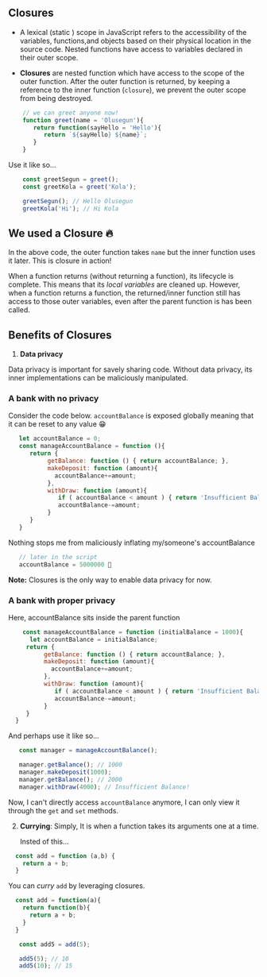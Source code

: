   ## Closures

- A lexical (static ) scope in JavaScript refers to the accessibility of the variables, functions,and objects based on their physical location in the source code. Nested functions have access to variables declared in their outer scope.

- __Closures__ are nested function which have access to the scope of the outer function. After the outer function is returned, by keeping a reference to the inner function (`closure`), we prevent the outer scope from being destroyed.

```js
    // we can greet anyone now!
    function greet(name = 'Olusegun'){
       return function(sayHello = 'Hello'){
          return `${sayHello} ${name}`;
       }
    }

```
  Use it like so...

```js
    const greetSegun = greet();
    const greetKola = greet('Kola');

    greetSegun(); // Hello Olusegun
    greetKola('Hi'); // Hi Kola
```

 ## We used a Closure 🔥
 
 In the above code, the outer function takes `name` but the inner function uses it later. This is closure in action!

 When a function returns (without returning a function), its lifecycle is complete. This means that its _local variables_ are cleaned up. However, when a function returns a function, the returned/inner function still has access to those outer variables, even after the parent function is has been called.


## Benefits of Closures

1) __Data privacy__
  
  Data privacy is important for savely sharing code. Without data privacy, its inner implementations can be maliciously manipulated.

  ### A bank with no privacy

  Consider the code below. `accountBalance` is exposed globally meaning that it can be reset to any value 😁

  ```js
     let accountBalance = 0;
     const manageAccountBalance = function (){
        return {
             getBalance: function () { return accountBalance; },
             makeDeposit: function (amount){
               accountBalance+=amount;
             },
             withDraw: function (amount){
                if ( accountBalance < amount ) { return 'Insufficient Balance!'; }
                accountBalance-=amount;
             }
        }
     }
  ```
   Nothing stops me from maliciously inflating my/someone's accountBalance 

   ```js
      // later in the script
      accountBalance = 5000000 🤑

   ```
   __Note:__ Closures is the only way to enable data privacy for now. 

   ### A bank with proper privacy
   
   Here, accountBalance sits inside the parent function

   ```js
       const manageAccountBalance = function (initialBalance = 1000){
         let accountBalance = initialBalance;
        return {
             getBalance: function () { return accountBalance; },
             makeDeposit: function (amount){
               accountBalance+=amount;
             },
             withDraw: function (amount){
                if ( accountBalance < amount ) { return 'Insufficient Balance!'; }
                accountBalance-=amount;
             }
        }
     }
  ```
  And perhaps use it like so...

  ```js
     const manager = manageAccountBalance();

     manager.getBalance(); // 1000
     manager.makeDeposit(1000);
     manager.getBalance(); // 2000
     manager.withDraw(4000); // Insufficient Balance!

  ```
  Now, I can't directly access `accountBalance` anymore, I can only view it through the `get` and `set` methods.

2) __Currying__: Simply, It is when a function takes its arguments one at a time.

   Insted of this...

  ```js
    const add = function (a,b) {
      return a + b;
    }
  ```
  You can _curry_ `add` by leveraging closures.

  ```js
    const add = function(a){
      return function(b){
        return a + b;
      }
    }
 ```

 ```js
    const add5 = add(5);

    add5(5); // 10
    add5(10); // 15
 ```